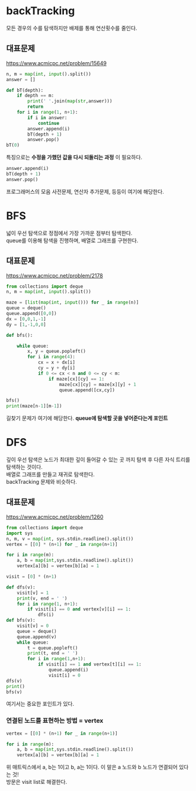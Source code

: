 # backTracking
모든 경우의 수를 탐색하지만 배제를 통해 연산횟수를 줄인다. <br>
## 대표문제
https://www.acmicpc.net/problem/15649 

```python
n, m = map(int, input().split())
answer = []

def bT(depth):
    if depth == m:
        print(' '.join(map(str,answer)))
        return
    for i in range(1, n+1):
        if i in answer:
            continue
        answer.append(i)
        bT(depth + 1)
        answer.pop()
bT(0)
```

특징으로는 **수정을 가했던 값을 다시 되돌리는 과정** 이 필요하다. <br>
```python
answer.append(i)
bT(depth + 1)
answer.pop()
```
프로그래머스의 모음 사전문제, 연산자 추가문제, 등등이 여기에 해당한다. <br>

# BFS
넓이 우선 탐색으로 정점에서 가장 가까운 점부터 탐색한다. <br>
queue를 이용해 탐색을 진행하며, 배열로 그래프를 구현한다. <br>
## 대표문제
https://www.acmicpc.net/problem/2178

```python
from collections import deque
n, m = map(int, input().split())

maze = [list(map(int, input())) for _ in range(n)]
queue = deque()
queue.append([0,0])
dx = [0,0,1,-1]
dy = [1,-1,0,0]

def bfs():

    while queue:
        x, y = queue.popleft()
        for i in range(4):
            cx = x + dx[i]
            cy = y + dy[i]
            if 0 <= cx < n and 0 <= cy < m:
            	if maze[cx][cy] == 1:
                    maze[cx][cy] = maze[x][y] + 1
                    queue.append([cx,cy])

bfs()
print(maze[n-1][m-1])
```
길찾기 문제가 여기에 해당한다. **queue에 탐색할 곳을 넣어준다는게 포인트** <br>

# DFS
깊이 우선 탐색은 노드가 최대한 깊이 들어갈 수 있는 곳 까지 탐색 후 다른 자식 트리를 탐색하는 것이다. <br>
배열로 그래프를 만들고 재귀로 탐색한다. <br>
backTracking 문제와 비슷하다. <br>
## 대표문제
https://www.acmicpc.net/problem/1260

```python
from collections import deque
import sys
n, m, v = map(int, sys.stdin.readline().split())
vertex = [[0] * (n+1) for _ in range(n+1)]

for i in range(m):
    a, b = map(int,sys.stdin.readline().split())
    vertex[a][b] = vertex[b][a] = 1

visit = [0] * (n+1)

def dfs(v):
    visit[v] = 1
    print(v, end = ' ')
    for i in range(1, n+1):
        if visit[i] == 0 and vertex[v][i] == 1:
        	dfs(i)
def bfs(v):
    visit[v] = 0
    queue = deque()
    queue.append(v)
    while queue:
        t = queue.popleft()
        print(t, end = ' ')
        for i in range(1,n+1):
            if visit[i] == 1 and vertex[t][i] == 1:
                queue.append(i)
                visit[i] = 0
dfs(v)
print()
bfs(v)

```

여기서는 중요한 포인트가 있다. <br>

### 연결된 노드를 표현하는 방법 = vertex
```python
vertex = [[0] * (n+1) for _ in range(n+1)]

for i in range(m):
    a, b = map(int,sys.stdin.readline().split())
    vertex[a][b] = vertex[b][a] = 1
```
위 매트릭스에서 a, b는 1이고 b, a는 1이다. 이 말은 a 노드와 b 노드가 연결되어 있다는 것! <br>
방문은 visit list로 해결한다.











